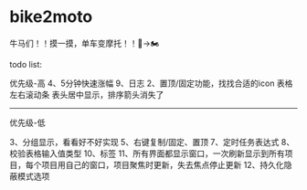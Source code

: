 # bike2moto

牛马们！！摸一摸，单车变摩托！！🚴→🏍️


todo list:

优先级-高
4、5分钟快速涨幅
9、日志
2、置顶/固定功能，找找合适的icon
表格左右滚动条
表头居中显示，排序箭头消失了


---
优先级-低



3、分组显示，看看好不好实现
5、右键复制/固定、置顶
7、定时任务表达式
8、校验表格输入值类型
10、标签
11、所有界面都显示窗口，一次刷新显示到所有项目，每个项目用自己的窗口，项目聚焦时更新，失去焦点停止更新
12、持久化隐蔽模式选项